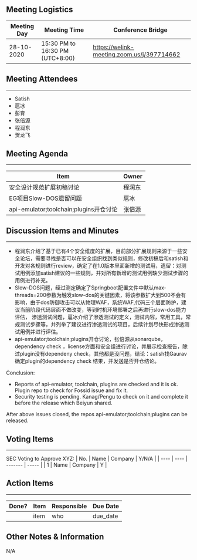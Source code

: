 ## Meeting Logistics

| Meeting Day | Meeting Time                    | Conference Bridge                          |
| ----------- | ------------------------------- | ------------------------------------------ |
| 28-10-2020  | 15:30 PM to 16:30 PM (UTC+8:00) | https://welink-meeting.zoom.us/j/397714662 |

## Meeting Attendees
** **
- Satish
- 扈冰
- 彭育
- 张倍源
- 程润东
- 贺龙飞

## Meeting Agenda

** **
| Item                               | Owner  |
| ---------------------------------- | ------ |
| 安全设计规范扩展初稿讨论              | 程润东  |
| EG项目Slow-DOS遗留问题               | 扈冰   |
| api-emulator;toolchain;plugins开仓讨论               | 张倍源   |


## Discussion Items and Minutes

** **
- 程润东介绍了基于已有4个安全维度的扩展，目前部分扩展规则来源于一些安全论坛，需要寻找是否可以在安全组织找到类似规则，修改初稿后和satish和开发对各规则进行review，确定了在1.0版本里面新增的测试用，遗留：对测试用例添加satish建议的一些规则，并对所有新增的测试用例缺少测试步骤的用例进行补充。
- Slow-DOS问题，经过测定确定了Springboot配置文件中默认max-threads=200参数为触发slow-dos的关键因素，将该参数扩大到500不会有影响，由于dos防御攻击可以从物理WAF，系统WAF,代码三个层面防护，建议当前阶段代码层面不做改变，等到时机环境部署之后再进行slow-dos能力评估，
渗透测试问题，扈冰介绍了渗透测试的定义，测试内容，常用工具，常规测试步骤等，并列举了建议进行渗透测试的项目，后续计划尽快形成渗透测试用例并进行评估。
- api-emulator;toolchain;plugins开仓讨论，张倍源从sonarqube， dependency check ，license方面和安全组进行讨论，并展示检查报告，除过plugin没有dependeny check，其他都是没问题，结论：satish找Gaurav确定plugin的dependency check 结果，并发送是否开仓结论。

Conclusion:
  - Reports of api-emulator, toolchain, plugins are checked and it is ok. Plugin repo to check for Fossid issue and fix it.
  - Security testing is pending. Kanag/Pengu to check on it and complete it before the release which Beiyun shared.

  After above issues closed, the repos api-emulator;toolchain;plugins can be released.

## Voting Items

** **
SEC Voting to Approve XYZ:
| No.  | Name | Company | Y/N/A |
| ---- | ---- | ------- | ----- |
| 1    | Name | Company | Y     |

## Action Items
** **
| Done? | Item | Responsible | Due Date |
| ----- | ---- | ----------- | -------- |
|       | item | who         | due_date |

## Other Notes & Information
N/A